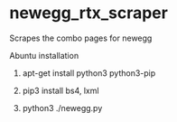 # newegg_rtx_scraper
Scrapes the combo pages for newegg


Abuntu installation

1. apt-get install python3 python3-pip

2. pip3 install bs4, lxml

3. python3 ./newegg.py
